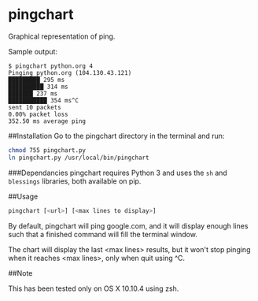 # pingchart
Graphical representation of ping.

Sample output:
```
$ pingchart python.org 4                                    
Pinging python.org (104.130.43.121)
█████████ 295 ms
██████████ 314 ms
███████ 237 ms
███████████ 354 ms^C
sent 10 packets
0.00% packet loss
352.50 ms average ping
```

##Installation
Go to the pingchart directory in the terminal and run:
```bash
chmod 755 pingchart.py
ln pingchart.py /usr/local/bin/pingchart
```

###Dependancies
pingchart requires Python 3 and uses the `sh` and `blessings` libraries, both available on pip.

##Usage
```bash
pingchart [<url>] [<max lines to display>]
```

By default, pingchart will ping google.com, and it will display enough lines such that a finished command will fill the terminal window.

The chart will display the last \<max lines\> results, but it won't stop pinging when it reaches \<max lines\>, only when quit using ^C.

##Note

This has been tested only on OS X 10.10.4 using zsh.
